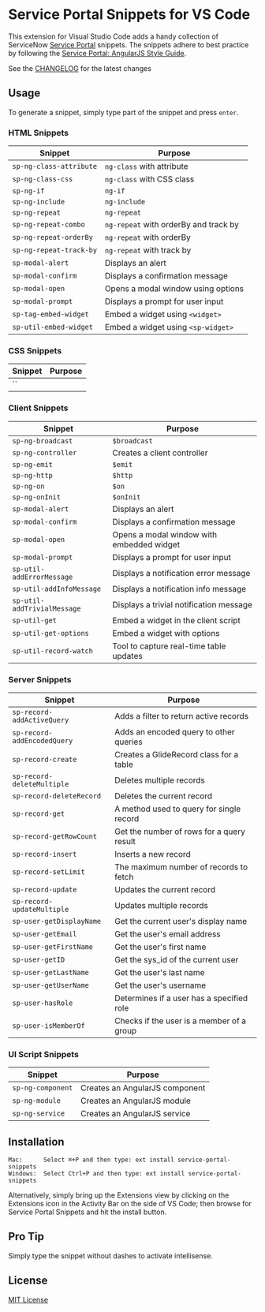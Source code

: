 # Service Portal Snippets for VS Code

This extension for Visual Studio Code adds a handy collection of ServiceNow [Service Portal](https://docs.servicenow.com/bundle/london-servicenow-platform/page/build/service-portal/concept/c_ServicePortal.html) snippets. The snippets adhere to best practice by following the [Service Portal: AngularJS Style Guide](https://github.com/platform-experience/serviceportal-best-practice).

See the [CHANGELOG](CHANGELOG.md) for the latest changes

## Usage

To generate a snippet, simply type part of the snippet and press `enter`.

### HTML Snippets

| Snippet                          | Purpose                                    |
| -------------------------------- | ------------------------------------------ |
| `sp-ng-class-attribute`          | `ng-class` with attribute                  |
| `sp-ng-class-css`                | `ng-class` with CSS class                  |
| `sp-ng-if`                       | `ng-if`                                    |
| `sp-ng-include`                  | `ng-include`                               |
| `sp-ng-repeat`                   | `ng-repeat`                                |
| `sp-ng-repeat-combo`             | `ng-repeat` with orderBy and track by      |
| `sp-ng-repeat-orderBy`           | `ng-repeat` with orderBy                   |
| `sp-ng-repeat-track-by`          | `ng-repeat` with track by                  |
| `sp-modal-alert`                 | Displays an alert                          |
| `sp-modal-confirm`               | Displays a confirmation message            |
| `sp-modal-open`                  | Opens a modal window using options         |
| `sp-modal-prompt`                | Displays a prompt for user input           |
| `sp-tag-embed-widget`            | Embed a widget using `<widget>`            |
| `sp-util-embed-widget`           | Embed a widget using `<sp-widget>`         |

### CSS Snippets

| Snippet                          | Purpose                                    |
| -------------------------------- | ------------------------------------------ |
| ``                               |                                            |

### Client Snippets

| Snippet                          | Purpose                                    |
| -------------------------------- | ------------------------------------------ |
| `sp-ng-broadcast`                | `$broadcast`                               |
| `sp-ng-controller`               | Creates a client controller                |
| `sp-ng-emit`                     | `$emit`                                    |
| `sp-ng-http`                     | `$http`                                    |
| `sp-ng-on`                       | `$on`                                      |
| `sp-ng-onInit`                   | `$onInit`                                  |
| `sp-modal-alert`                 | Displays an alert                          |
| `sp-modal-confirm`               | Displays a confirmation message            |
| `sp-modal-open`                  | Opens a modal window with embedded widget  |
| `sp-modal-prompt`                | Displays a prompt for user input           |
| `sp-util-addErrorMessage`        | Displays a notification error message      |
| `sp-util-addInfoMessage`         | Displays a notification info message       |
| `sp-util-addTrivialMessage`      | Displays a trivial notification message    |
| `sp-util-get`                    | Embed a widget in the client script        |
| `sp-util-get-options`            | Embed a widget with options                |
| `sp-util-record-watch`           | Tool to capture real-time table updates    |

### Server Snippets

| Snippet                          | Purpose                                    |
| -------------------------------- | ------------------------------------------ |
| `sp-record-addActiveQuery`       | Adds a filter to return active records     |
| `sp-record-addEncodedQuery`      | Adds an encoded query to other queries     |
| `sp-record-create`               | Creates a GlideRecord class for a table    |
| `sp-record-deleteMultiple`       | Deletes multiple records                   |
| `sp-record-deleteRecord`         | Deletes the current record                 |
| `sp-record-get`                  | A method used to query for single record   |
| `sp-record-getRowCount`          | Get the number of rows for a query result  |
| `sp-record-insert`               | Inserts a new record                       |
| `sp-record-setLimit`             | The maximum number of records to fetch     |
| `sp-record-update`               | Updates the current record                 |
| `sp-record-updateMultiple`       | Updates multiple records                   |
| `sp-user-getDisplayName`         | Get the current user's display name        |
| `sp-user-getEmail`               | Get the user's email address               |
| `sp-user-getFirstName`           | Get the user's first name                  |
| `sp-user-getID`                  | Get the sys_id of the current user         |
| `sp-user-getLastName`            | Get the user's last name                   |
| `sp-user-getUserName`            | Get the user's username                    |
| `sp-user-hasRole`                | Determines if a user has a specified role  |
| `sp-user-isMemberOf`             | Checks if the user is a member of a group  |

### UI Script Snippets

| Snippet                          | Purpose                                    |
| -------------------------------- | ------------------------------------------ |
| `sp-ng-component`                | Creates an AngularJS component             |
| `sp-ng-module`                   | Creates an AngularJS module                |
| `sp-ng-service`                  | Creates an AngularJS service               |

## Installation

```
Mac:      Select ⌘+P and then type: ext install service-portal-snippets
Windows:  Select Ctrl+P and then type: ext install service-portal-snippets
```

Alternatively, simply bring up the Extensions view by clicking on the Extensions icon in the Activity Bar on the side of VS Code; then browse for Service Portal Snippets and hit the install button.

## Pro Tip

Simply type the snippet without dashes to activate intellisense.

## License

[MIT License](LICENSE)